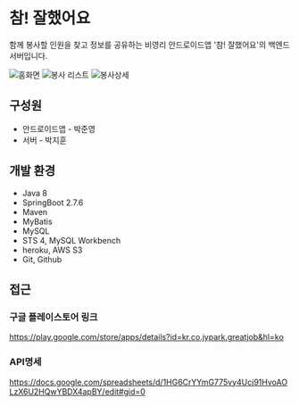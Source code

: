 # 참! 잘했어요
함께 봉사할 인원을 찾고 정보를 공유하는 비영리 안드로이드앱 '참! 잘했어요'의 백엔드서버입니다.

![홈화면](https://github.com/mohyeonMan/GreatJob/assets/112916714/1f60055e-8a42-4f15-bb00-473c4b4fe82d)
![봉사 리스트](https://github.com/mohyeonMan/GreatJob/assets/112916714/76f54be6-77db-42ae-a117-4a706e43e3b2)
![봉사상세](https://github.com/mohyeonMan/GreatJob/assets/112916714/d1892ac2-8877-46ee-afaf-4087cb80b229)


## 구성원
- 안드로이드앱 - 박준영
- 서버 - 박지훈

## 개발 환경
- Java 8
- SpringBoot 2.7.6
- Maven
- MyBatis
- MySQL
- STS 4, MySQL Workbench
- heroku, AWS S3
- Git, Github 

## 접근

### 구글 플레이스토어 링크
https://play.google.com/store/apps/details?id=kr.co.jypark.greatjob&hl=ko
### API명세 
https://docs.google.com/spreadsheets/d/1HG6CrYYmG775vy4Ucj91HvoAOLzX6U2HQwYBDX4apBY/edit#gid=0
